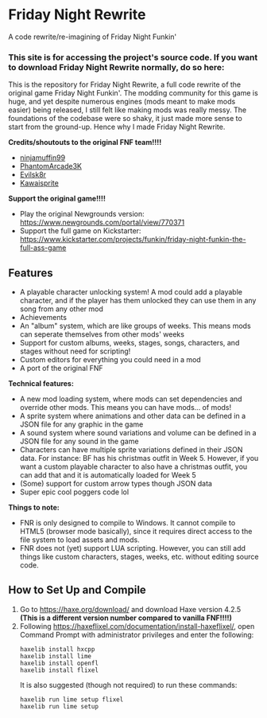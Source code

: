 # Friday Night Rewrite
A code rewrite/re-imagining of Friday Night Funkin'

### This site is for accessing the project's source code. If you want to download Friday Night Rewrite normally, do so here:

This is the repository for Friday Night Rewrite, a full code rewrite of the original game Friday Night Funkin'. The modding community for this game is huge, and yet despite numerous engines (mods meant to make mods easier) being released, I still felt like making mods was really messy. The foundations of the codebase were so shaky, it just made more sense to start from the ground-up. Hence why I made Friday Night Rewrite.

**Credits/shoutouts to the original FNF team!!!!**
- [ninjamuffin99](https://twitter.com/ninja_muffin99)
- [PhantomArcade3K](https://twitter.com/phantomarcade3k)
- [Evilsk8r](https://twitter.com/evilsk8r)
- [Kawaisprite](https://twitter.com/kawaisprite)

**Support the original game!!!!**
- Play the original Newgrounds version: https://www.newgrounds.com/portal/view/770371
- Support the full game on Kickstarter: https://www.kickstarter.com/projects/funkin/friday-night-funkin-the-full-ass-game

## Features
- A playable character unlocking system! A mod could add a playable character, and if the player has them unlocked they can use them in any song from any other mod
- Achievements
- An "album" system, which are like groups of weeks. This means mods can seperate themselves from other mods' weeks
- Support for custom albums, weeks, stages, songs, characters, and stages without need for scripting!
- Custom editors for everything you could need in a mod
- A port of the original FNF

**Technical features:**
- A new mod loading system, where mods can set dependencies and override other mods. This means you can have mods... of mods!
- A sprite system where animations and other data can be defined in a JSON file for any graphic in the game
- A sound system where sound variations and volume can be defined in a JSON file for any sound in the game
- Characters can have multiple sprite variations defined in their JSON data. For instance: BF has his christmas outfit in Week 5. However, if you want a custom playable character to also have a christmas outfit, you can add that and it is automatically loaded for Week 5
- (Some) support for custom arrow types though JSON data
- Super epic cool poggers code lol

**Things to note:**
- FNR is only designed to compile to Windows. It cannot compile to HTML5 (browser mode basically), since it requires direct access to the file system to load assets and mods.
- FNR does not (yet) support LUA scripting. However, you can still add things like custom characters, stages, weeks, etc. without editing source code.

## How to Set Up and Compile
1. Go to https://haxe.org/download/ and download Haxe version 4.2.5 **(This is a different version number compared to vanilla FNF!!!!)**
2. Following https://haxeflixel.com/documentation/install-haxeflixel/, open Command Prompt with administrator privileges and enter the following:
   ```
   haxelib install hxcpp
   haxelib install lime
   haxelib install openfl
   haxelib install flixel
   ```
   It is also suggested (though not required) to run these commands:
   ```
   haxelib run lime setup flixel
   haxelib run lime setup
   ```
